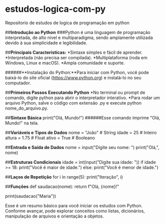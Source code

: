 # estudos-logica-com-py
Repositorio de estudos de logica de programação em python

##**Introdução ao Python**
###Python é uma linguagem de programação interpretada, de alto nível e multiparadigma, sendo amplamente utilizada devido à sua simplicidade e legibilidade.

##**Principais Características:**
*Sintaxe simples e fácil de aprender.
*Interpretada (não precisa ser compilada).
*Multiplataforma (roda em Windows, Linux e macOS).
*Ampla comunidade e suporte.

######**Instalação do Python:**Para iniciar com Python, você pode baixá-lo do site oficial (https://www.python.org) e instalá-lo no seu computador.

##**Primeiros Passos**
**Executando Python**
*No terminal ou prompt de comando, digite python para abrir o interpretador interativo.
*Para rodar um arquivo Python, salve o código com extensão .py e execute python nome_do_arquivo.py.

##**Sintaxe Básica**
print("Olá, Mundo!")
######Esse comando imprime "Olá, Mundo!" na tela.

##**Variáveis e Tipos de Dados**
nome = "João"  # String
idade = 25  # Inteiro
altura = 1.75  # Float
ativo = True  # Booleano

##**Entrada e Saída de Dados**
nome = input("Digite seu nome: ")
print("Olá,", nome)

##**Estruturas Condicionais**
idade = int(input("Digite sua idade: "))
if idade >= 18:
    print("Você é maior de idade.")
else:
    print("Você é menor de idade.")

##**Laços de Repetição**
for i in range(5):
    print("Iteração", i)

##**Funções**
def saudacao(nome):
    return f"Olá, {nome}!"

print(saudacao("Maria"))

Esse é um resumo básico para você iniciar os estudos com Python. Conforme avançar, pode explorar conceitos como listas, dicionários, manipulação de arquivos e orientação a objetos.
